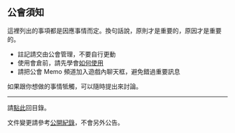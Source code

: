 ## 公會須知

這裡列出的事項都是因應事情而定。換句話說，原則才是重要的，原因才是重要的。

- 註記請交由公會管理，不要自行更動
- 使用會倉前，請先學會[如何使用](https://badbadweather.github.io/bank.html)
- 請把公會 Memo 頻道加入遊戲內聊天框，避免錯過重要訊息

如果跟你想做的事情牴觸，可以隨時提出來討論。

--- 

請[點此](https://badbadweather.github.io/)回目錄。

文件變更請參考[公開紀錄](https://github.com/badbadweather/badbadweather.github.io/commits/master/guidelines.md)，不會另外公告。
